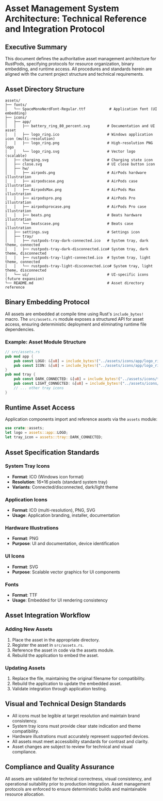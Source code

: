 # Asset Management System Architecture: Technical Reference and Integration Protocol

## Executive Summary

This document defines the authoritative asset management architecture for RustPods, specifying protocols for resource organization, binary embedding, and runtime access. All procedures and standards herein are aligned with the current project structure and technical requirements.

## Asset Directory Structure

```
assets/
├── fonts/
│   └── SpaceMonoNerdFont-Regular.ttf           # Application font (UI embedding)
├── icons/
│   ├── app/
│   │   ├── battery_ring_80_percent.svg        # Documentation and UI asset
│   │   ├── logo_ring.ico                      # Windows application icon (multi-resolution)
│   │   ├── logo_ring.png                      # High-resolution PNG logo
│   │   └── logo_ring.svg                      # Vector logo (scalable)
│   ├── charging.svg                           # Charging state icon
│   ├── close.svg                              # UI close button icon
│   ├── hw/
│   │   ├── airpods.png                        # AirPods hardware illustration
│   │   ├── airpodscase.png                    # AirPods case illustration
│   │   ├── AirpodsMax.png                     # AirPods Max illustration
│   │   ├── airpodspro.png                     # AirPods Pro illustration
│   │   ├── airpodsprocase.png                 # AirPods Pro case illustration
│   │   ├── beats.png                          # Beats hardware illustration
│   │   └── beatscase.png                      # Beats case illustration
│   ├── settings.svg                           # Settings icon
│   ├── tray/
│   │   ├── rustpods-tray-dark-connected.ico   # System tray, dark theme, connected
│   │   ├── rustpods-tray-dark-disconnected.ico# System tray, dark theme, disconnected
│   │   ├── rustpods-tray-light-connected.ico  # System tray, light theme, connected
│   │   └── rustpods-tray-light-disconnected.ico# System tray, light theme, disconnected
│   └── ui/                                    # UI-specific icons (future expansion)
└── README.md                                  # Asset directory reference
```

## Binary Embedding Protocol

All assets are embedded at compile time using Rust's `include_bytes!` macro. The `src/assets.rs` module exposes a structured API for asset access, ensuring deterministic deployment and eliminating runtime file dependencies.

### Example: Asset Module Structure
```rust
// src/assets.rs
pub mod app {
    pub const LOGO: &[u8] = include_bytes!("../assets/icons/app/logo_ring.png");
    pub const ICON: &[u8] = include_bytes!("../assets/icons/app/logo_ring.ico");
}
pub mod tray {
    pub const DARK_CONNECTED: &[u8] = include_bytes!("../assets/icons/tray/rustpods-tray-dark-connected.ico");
    pub const LIGHT_CONNECTED: &[u8] = include_bytes!("../assets/icons/tray/rustpods-tray-light-connected.ico");
    // ... other tray icons
}
```

## Runtime Asset Access

Application components import and reference assets via the `assets` module:
```rust
use crate::assets;
let logo = assets::app::LOGO;
let tray_icon = assets::tray::DARK_CONNECTED;
```

## Asset Specification Standards

### System Tray Icons
- **Format**: ICO (Windows icon format)
- **Resolution**: 16×16 pixels (standard system tray)
- **Variants**: Connected/disconnected, dark/light theme

### Application Icons
- **Format**: ICO (multi-resolution), PNG, SVG
- **Usage**: Application branding, installer, documentation

### Hardware Illustrations
- **Format**: PNG
- **Purpose**: UI and documentation, device identification

### UI Icons
- **Format**: SVG
- **Purpose**: Scalable vector graphics for UI components

### Fonts
- **Format**: TTF
- **Usage**: Embedded for UI rendering consistency

## Asset Integration Workflow

### Adding New Assets
1. Place the asset in the appropriate directory.
2. Register the asset in `src/assets.rs`.
3. Reference the asset in code via the assets module.
4. Rebuild the application to embed the asset.

### Updating Assets
1. Replace the file, maintaining the original filename for compatibility.
2. Rebuild the application to update the embedded asset.
3. Validate integration through application testing.

## Visual and Technical Design Standards

- All icons must be legible at target resolution and maintain brand consistency.
- System tray icons must provide clear state indication and theme compatibility.
- Hardware illustrations must accurately represent supported devices.
- All assets must meet accessibility standards for contrast and clarity.
- Asset changes are subject to review for technical and visual compliance.

## Compliance and Quality Assurance

All assets are validated for technical correctness, visual consistency, and operational suitability prior to production integration. Asset management protocols are enforced to ensure deterministic builds and maintainable resource allocation. 
